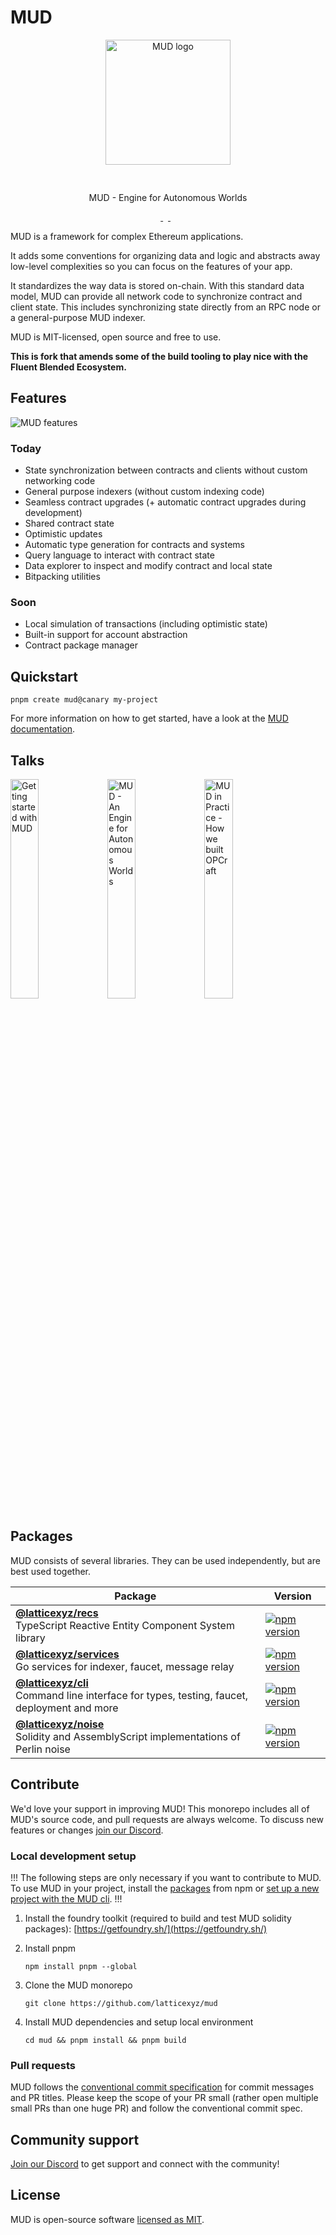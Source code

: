# MUD

<div align="center">
<img src="docs/public/logo512-black-w-background.png" width="200" style="margin: 0 0 30px 0;" alt="MUD logo" />
<p>MUD - Engine for Autonomous Worlds</p>
</div>

<p align="center">
  <a aria-label="license MIT" href="https://opensource.org/licenses/MIT">
    <img alt="" src="https://img.shields.io/badge/License-MIT-yellow.svg">
  </a>
  &nbsp;
  <a aria-label="test status" href="https://github.com/latticexyz/mud/actions/workflows/test.yml">
    <img alt="" src="https://github.com/latticexyz/mud/actions/workflows/test.yml/badge.svg?branch=main&event=push">
  </a>
  &nbsp;
  <a aria-label="docs status" href="https://github.com/latticexyz/mud/actions/workflows/docs.yml">
    <img alt="" src="https://github.com/latticexyz/mud/actions/workflows/docs.yml/badge.svg?branch=main&event=push">
  </a>
</p>

MUD is a framework for complex Ethereum applications.

It adds some conventions for organizing data and logic and abstracts away low-level complexities so you can focus on the features of your app.

It standardizes the way data is stored on-chain.
With this standard data model, MUD can provide all network code to synchronize contract and client state. This includes synchronizing state directly from an RPC node or a general-purpose MUD indexer.

MUD is MIT-licensed, open source and free to use.

**This is fork that amends some of the build tooling to play nice with the Fluent Blended Ecosystem.**

## Features

![MUD features](./docs/public/features.png)

### Today

- State synchronization between contracts and clients without custom networking code
- General purpose indexers (without custom indexing code)
- Seamless contract upgrades (+ automatic contract upgrades during development)
- Shared contract state
- Optimistic updates
- Automatic type generation for contracts and systems
- Query language to interact with contract state
- Data explorer to inspect and modify contract and local state
- Bitpacking utilities

### Soon

- Local simulation of transactions (including optimistic state)
- Built-in support for account abstraction
- Contract package manager

## Quickstart

```
pnpm create mud@canary my-project
```

For more information on how to get started, have a look at the [MUD documentation](https://mud.dev/quick-start).

## Talks

<div>
  <a href="https://www.youtube.com/watch?v=UvIWmzscWp8" target="_blank"><img src="https://img.youtube.com/vi/UvIWmzscWp8/hqdefault.jpg" alt="Getting started with MUD" width="30%" /></a>
  <a href="https://www.youtube.com/watch?v=j-_Zf8o5Wlo" target="_blank"><img src="https://img.youtube.com/vi/j-_Zf8o5Wlo/hqdefault.jpg" alt="MUD - An Engine for Autonomous Worlds" width="30%" /></a>
  <a href="https://www.youtube.com/watch?v=mv3jA4USZtg" target="_blank"><img src="https://img.youtube.com/vi/mv3jA4USZtg/hqdefault.jpg" alt="MUD in Practice - How we built OPCraft" width="30%" /></a>
</div>

## Packages

MUD consists of several libraries. They can be used independently, but are best used together.

| Package                                                                                                           | Version                                                                                                                     |
| ----------------------------------------------------------------------------------------------------------------- | --------------------------------------------------------------------------------------------------------------------------- |
| **[@latticexyz/recs](/packages/recs)** <br />TypeScript Reactive Entity Component System library                  | [![npm version](https://img.shields.io/npm/v/@latticexyz/recs.svg)](https://www.npmjs.org/package/@latticexyz/recs)         |
| **[@latticexyz/services](/packages/services)** <br />Go services for indexer, faucet, message relay               | [![npm version](https://img.shields.io/npm/v/@latticexyz/services.svg)](https://www.npmjs.org/package/@latticexyz/services) |
| **[@latticexyz/cli](/packages/cli)** <br />Command line interface for types, testing, faucet, deployment and more | [![npm version](https://img.shields.io/npm/v/@latticexyz/cli.svg)](https://www.npmjs.org/package/@latticexyz/cli)           |
| **[@latticexyz/noise](/packages/noise)** <br />Solidity and AssemblyScript implementations of Perlin noise        | [![npm version](https://img.shields.io/npm/v/@latticexyz/noise.svg)](https://www.npmjs.org/package/@latticexyz/noise)       |

## Contribute

We'd love your support in improving MUD! This monorepo includes all of MUD's source code, and pull requests are always welcome. To discuss new features or changes [join our Discord](https://lattice.xyz/discord).

### Local development setup

!!!
The following steps are only necessary if you want to contribute to MUD. To use MUD in your project, install the [packages](#packages) from npm or [set up a new project with the MUD cli](#quickstart).
!!!

1. Install the foundry toolkit (required to build and test MUD solidity packages): [https://getfoundry.sh/](https://getfoundry.sh/)

2. Install pnpm

   ```
   npm install pnpm --global
   ```

3. Clone the MUD monorepo

   ```
   git clone https://github.com/latticexyz/mud
   ```

4. Install MUD dependencies and setup local environment

   ```
   cd mud && pnpm install && pnpm build
   ```

### Pull requests

MUD follows the [conventional commit specification](https://www.conventionalcommits.org/en/v1.0.0/) for commit messages and PR titles. Please keep the scope of your PR small (rather open multiple small PRs than one huge PR) and follow the conventional commit spec.

## Community support

[Join our Discord](https://lattice.xyz/discord) to get support and connect with the community!

## License

MUD is open-source software [licensed as MIT](LICENSE).
